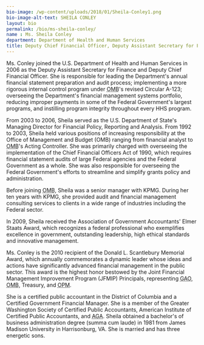 ```yaml
---
bio-image: /wp-content/uploads/2018/01/Sheila-Conley1.png
bio-image-alt-text: SHEILA CONLEY
layout: bio
permalink: /bio/ms-sheila-conley/
name : Ms. Sheila Conley
department: Department of Health and Human Services
title: Deputy Chief Financial Officer, Deputy Assistant Secretary for Financial Resources
---
```

   Ms. Conley joined the U.S. Department of Health and Human Services in 2006 as the Deputy Assistant Secretary for Finance and Deputy Chief Financial Officer. She is responsible for leading the Department's annual financial statement preparation and audit process; implementing a more rigorous internal control program under <abbr title="Office of Management and Budget">OMB</abbr>'s revised Circular A-123; overseeing the Department's financial management systems portfolio, reducing improper payments in some of the Federal Government's largest programs, and instilling program integrity throughout every HHS program.
              
   From 2003 to 2006, Sheila served as the U.S. Department of State's Managing Director for Financial Policy, Reporting and Analysis. From 1992 to 2003, Sheila held various positions of increasing responsibility at the Office of Management and Budget (OMB) ranging from financial analyst to <abbr title="Office of Management and Budget">OMB</abbr>'s Acting Controller. She was primarily charged with overseeing the implementation of the Chief Financial Officers Act of 1990, which requires financial statement audits of large Federal agencies and the Federal Government as a whole. She was also responsible for overseeing the Federal Government's efforts to streamline and simplify grants policy and administration.
                  
   Before joining <abbr title="Office of Management and Budget">OMB</abbr>, Sheila was a senior manager with KPMG. During her ten years with KPMG, she provided audit and financial management consulting services to clients in a wide range of industries including the Federal sector.
                  
   In 2009, Sheila received the Association of Government Accountants' Elmer Staats Award, which recognizes a federal professional who exemplifies excellence in government, outstanding leadership, high ethical standards and innovative management.
                  
   Ms. Conley is the 2010 recipient of the Donald L. Scantlebury Memorial Award, which annually commemorates a dynamic leader whose ideas and actions have significantly advanced financial management in the public sector. This award is the highest honor bestowed by the Joint Financial Management Improvement Program (JFMIP) Principals, representing <abbr title="Government Accountability Office">GAO</abbr>, <abbr title="Office of Management and Budget">OMB</abbr>, Treasury, and <abbr title="Office of Personnel Management">OPM</abbr>.
                  
   She is a certified public accountant in the District of Columbia and a Certified Government Financial Manager. She is a member of the Greater Washington Society of Certified Public Accountants, American Institute of Certified Public Accountants, and <abbr title="Association of Government Accountants">AGA</abbr>. Sheila obtained a bachelor's of business administration degree (summa cum laude) in 1981 from James Madison University in Harrisonburg, VA. She is married and has three energetic sons.
    
    

